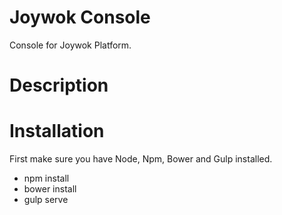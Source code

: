# Joywok Console

Console for Joywok Platform.

# Description

# Installation

First make sure you have Node, Npm, Bower and Gulp installed.

* npm install
* bower install
* gulp serve 

